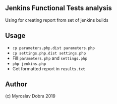 <h2>Jenkins Functional Tests analysis</h2>
Using for creating report from set of jenkins builds

## Usage
- ```cp parameters.php.dist parameters.php```
- ```cp settings.php.dist settings.php```
- Fill ```parameters.php``` and ```settings.php```
- ```php jenkins.php```
- Get formatted report in ```results.txt```

## Author

(c) Myroslav Dobra 2019
